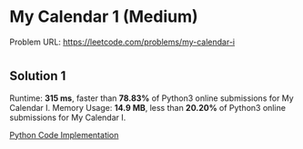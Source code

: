 # My Calendar 1 (Medium)

Problem URL: https://leetcode.com/problems/my-calendar-i

#

## Solution 1

Runtime: **315 ms**, faster than **78.83%** of Python3 online submissions for My Calendar I.
Memory Usage: **14.9 MB**, less than **20.20%** of Python3 online submissions for My Calendar I.

[Python Code Implementation](my_calendar_1.py)

